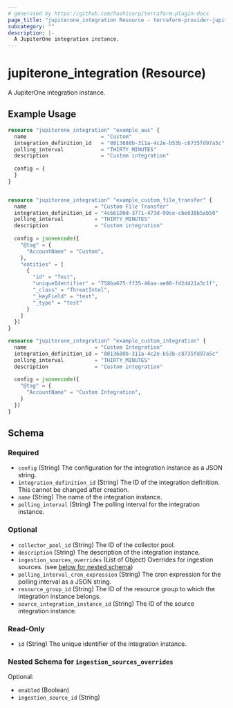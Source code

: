 ```yaml
---
# generated by https://github.com/hashicorp/terraform-plugin-docs
page_title: "jupiterone_integration Resource - terraform-provider-jupiterone"
subcategory: ""
description: |-
  A JupiterOne integration instance.
---
```


# jupiterone_integration (Resource)

A JupiterOne integration instance.

## Example Usage

```terraform
resource "jupiterone_integration" "example_aws" {
  name                        = "Custom"
  integration_definition_id   = "8013680b-311a-4c2e-b53b-c8735fd97a5c"
  polling_interval            = "THIRTY_MINUTES"
  description                 = "Custom integration"
  
  config = {
  }
}


resource "jupiterone_integration" "example_custom_file_transfer" {
  name                      = "Custom File Transfer"
  integration_definition_id = "4c66100d-3771-473d-99ce-cbe638b5ab50"
  polling_interval          = "THIRTY_MINUTES"
  description               = "Custom integration"
  
  config = jsonencode({
    "@tag" = {
      "AccountName" = "Custom",
    },
    "entities" = [
      {
        "id" = "Test",
        "uniqueIdentifier" = "758ba675-ff35-46aa-ae88-fd2d421a3c1f",
        "_class" = "ThreatIntel",
        "_keyField" = "test",
        "_type" = "test"
      }
    ]
  })
}

resource "jupiterone_integration" "example_custom_integration" {
  name                      = "Custom Integration"
  integration_definition_id = "8013680b-311a-4c2e-b53b-c8735fd97a5c"
  polling_interval          = "THIRTY_MINUTES"
  description               = "Custom integration"
  
  config = jsonencode({
    "@tag" = {
      "AccountName" = "Custom Integration",
    }
  })
}
```

<!-- schema generated by tfplugindocs -->
## Schema

### Required

- `config` (String) The configuration for the integration instance as a JSON string.
- `integration_definition_id` (String) The ID of the integration definition. This cannot be changed after creation.
- `name` (String) The name of the integration instance.
- `polling_interval` (String) The polling interval for the integration instance.

### Optional

- `collector_pool_id` (String) The ID of the collector pool.
- `description` (String) The description of the integration instance.
- `ingestion_sources_overrides` (List of Object) Overrides for ingestion sources. (see [below for nested schema](#nestedatt--ingestion_sources_overrides))
- `polling_interval_cron_expression` (String) The cron expression for the polling interval as a JSON string.
- `resource_group_id` (String) The ID of the resource group to which the integration instance belongs.
- `source_integration_instance_id` (String) The ID of the source integration instance.

### Read-Only

- `id` (String) The unique identifier of the integration instance.

<a id="nestedatt--ingestion_sources_overrides"></a>
### Nested Schema for `ingestion_sources_overrides`

Optional:

- `enabled` (Boolean)
- `ingestion_source_id` (String)


